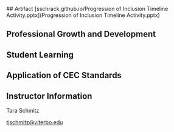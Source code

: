 \## Artifact
[sschrack.github.io/Progression of Inclusion Timeline Activity.pptx](Progression of Inclusion Timeline Activity.pptx) 

## Professional Growth and Development

## Student Learning

## Application of CEC Standards

## Instructor Information

Tara Schmitz

tjschmitz@viterbo.edu

